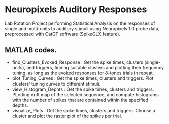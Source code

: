 # Neuropixels Auditory Responses
Lab Rotation Project performing Statistical Analysis on the responses of single and multi-units to auditory stimuli using Neuropixels 1.0 probe data, preprocessed with CatGT software (SpikeGLX feature).

## MATLAB codes.
 - find_Clusters_Evoked_Response : Get the spike times, clusters (single-units), and triggers, finding suitable clusters and plotting their frequency tuning, as long as the evoked responses for 8-tones trials in repeat.
 - plot_Tuning_Curves : Get the spike times, clusters and triggers. Plot clusters' tuning curves to different stimuli.
 - view_Histogram_Dephts : Get the spike times, clusters and triggers. PLotting drift map of the selected sequence, and compute histograms with the number of spikes that are contained within the specified depths.
 - visualize_Plots : Get the spike times, clusters and triggers. Choose a cluster and plot the raster plot of the spikes per trial.
